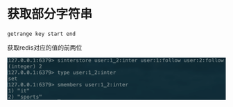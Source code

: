 # 获取部分字符串

```text
getrange key start end
```

获取redis对应的值的前两位

![](../../.gitbook/assets/image%20%2846%29.png)



